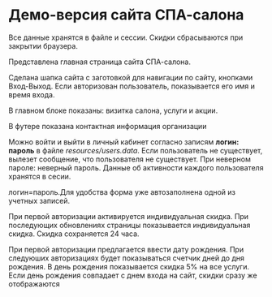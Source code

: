 # Демо-версия сайта СПА-салона

Все данные хранятся в файле и сессии. Скидки сбрасываются при закрытии браузера.

Представлена главная страница сайта СПА-салона. 

Сделана шапка сайта с заготовкой для навигации по сайту, кнопками Вход-Выход. 
Если авторизован пользователь, показывается его имя и время входа.

В главном блоке показаны: визитка салона, услуги и акции.

В футере показана контактная информация организации

Можно войти и выйти в личный кабинет согласно записям **логин: пароль** в файле *resources/users.data*.
Если пользователь не существует, вылезет сообщение, что пользователя не существует. При неверном пароле: неверный пароль.
Данные об активности каждого пользователя хранятся в сесии.

логин=пароль.Для удобства форма уже автозаполнена одной из учетных записей.

При первой авторизации активируется индивидуальная скидка. При последующих обновлениях страницы показывается индивидуальная скидка. Скидка сохраняется 24 часа.

При первой авторизации предлагается ввести дату рождения. При следуюших авторизациях будет показываться счетчик дней до дня рождения.
В день рождения показывается скидка 5% на все услуги. Если день рождения совпадает с днем входа на сайт, скидки сразу же отображаются






